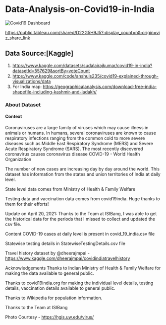 # Data-Analysis-on-Covid19-in-India

![Covid19 Dashboard](https://user-images.githubusercontent.com/102762042/221011686-76a1b161-8b03-427c-b658-8b1afc5aa3d6.png)

https://public.tableau.com/shared/D22G5H9J5?:display_count=n&:origin=viz_share_link

## Data Source:[Kaggle]
1. https://www.kaggle.com/datasets/sudalairajkumar/covid19-in-india?datasetId=557629&sortBy=voteCount
2. https://www.kaggle.com/code/anshuls235/covid19-explained-through-visualizations/data
3. For India map: https://geographicalanalysis.com/download-free-india-shapefile-including-kashmir-and-ladakh/

### About Dataset
#### Context
Coronaviruses are a large family of viruses which may cause illness in animals or humans. In humans, several coronaviruses are known to cause respiratory infections ranging from the common cold to more severe diseases such as Middle East Respiratory Syndrome (MERS) and Severe Acute Respiratory Syndrome (SARS). The most recently discovered coronavirus causes coronavirus disease COVID-19 - World Health Organization

The number of new cases are increasing day by day around the world. This dataset has information from the states and union territories of India at daily level.

State level data comes from Ministry of Health & Family Welfare

Testing data and vaccination data comes from covid19india. Huge thanks to them for their efforts!

Update on April 20, 2021: Thanks to the Team at ISIBang, I was able to get the historical data for the periods that I missed to collect and updated the csv file.

Content
COVID-19 cases at daily level is present in covid_19_india.csv file

Statewise testing details in StatewiseTestingDetails.csv file

Travel history dataset by @dheerajmpai - https://www.kaggle.com/dheerajmpai/covidindiatravelhistory

Acknowledgements
Thanks to Indian Ministry of Health & Family Welfare for making the data available to general public.

Thanks to covid19india.org for making the individual level details, testing details, vaccination details available to general public.

Thanks to Wikipedia for population information.

Thanks to the Team at ISIBang

Photo Courtesy - https://hgis.uw.edu/virus/
